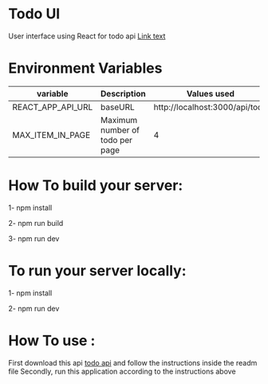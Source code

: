 # Todo UI

User interface using React
for todo api
[Link text](https://github.com/omar-almouallem/TodoApi)

# Environment Variables

| variable          | Description                     | Values ​​used                  |
| ----------------- | ------------------------------- | ------------------------------ |
| REACT_APP_API_URL | baseURL                         | http://localhost:3000/api/todo |
| MAX_ITEM_IN_PAGE  | Maximum number of todo per page | 4                              |

# How To build your server:

1- npm install

2- npm run build

3- npm run dev

# To run your server locally:

1- npm install

2- npm run dev

# How To use :

First download this api [todo api](https://github.com/omar-almouallem/TodoApi) and follow the instructions inside the readm file
Secondly, run this application according to the instructions above
